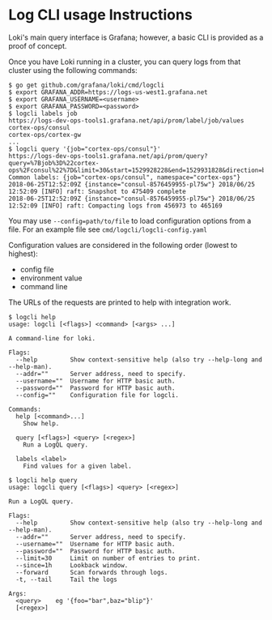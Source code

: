 # Log CLI usage Instructions

Loki's main query interface is Grafana; however, a basic CLI is provided as a proof of concept.

Once you have Loki running in a cluster, you can query logs from that cluster using the following commands:

```
$ go get github.com/grafana/loki/cmd/logcli
$ export GRAFANA_ADDR=https://logs-us-west1.grafana.net
$ export GRAFANA_USERNAME=<username>
$ export GRAFANA_PASSWORD=<password>
$ logcli labels job
https://logs-dev-ops-tools1.grafana.net/api/prom/label/job/values
cortex-ops/consul
cortex-ops/cortex-gw
...
$ logcli query '{job="cortex-ops/consul"}'
https://logs-dev-ops-tools1.grafana.net/api/prom/query?query=%7Bjob%3D%22cortex-ops%2Fconsul%22%7D&limit=30&start=1529928228&end=1529931828&direction=backward&regexp=
Common labels: {job="cortex-ops/consul", namespace="cortex-ops"}
2018-06-25T12:52:09Z {instance="consul-8576459955-pl75w"} 2018/06/25 12:52:09 [INFO] raft: Snapshot to 475409 complete
2018-06-25T12:52:09Z {instance="consul-8576459955-pl75w"} 2018/06/25 12:52:09 [INFO] raft: Compacting logs from 456973 to 465169
```
You may use `--config=path/to/file` to load configuration options from a file. For an example file see `cmd/logcli/logcli-config.yaml`

Configuration values are considered in the following order (lowest to highest):
- config file
- environment value
- command line

The URLs of the requests are printed to help with integration work.

```
$ logcli help
usage: logcli [<flags>] <command> [<args> ...]

A command-line for loki.

Flags:
  --help         Show context-sensitive help (also try --help-long and --help-man).
  --addr=""      Server address, need to specify.
  --username=""  Username for HTTP basic auth.
  --password=""  Password for HTTP basic auth.
  --config=""    Configuration file for logcli.

Commands:
  help [<command>...]
    Show help.

  query [<flags>] <query> [<regex>]
    Run a LogQL query.

  labels <label>
    Find values for a given label.

$ logcli help query
usage: logcli query [<flags>] <query> [<regex>]

Run a LogQL query.

Flags:
  --help         Show context-sensitive help (also try --help-long and --help-man).
  --addr=""      Server address, need to specify.
  --username=""  Username for HTTP basic auth.
  --password=""  Password for HTTP basic auth.
  --limit=30     Limit on number of entries to print.
  --since=1h     Lookback window.
  --forward      Scan forwards through logs.
  -t, --tail     Tail the logs

Args:
  <query>    eg '{foo="bar",baz="blip"}'
  [<regex>]
```
